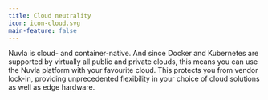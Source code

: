 ```yaml
---
title: Cloud neutrality
icon: icon-cloud.svg
main-feature: false
---
```


Nuvla is cloud- and container-native. And since Docker and Kubernetes are supported by virtually all public and private clouds, this means you can use the Nuvla platform with your favourite cloud. This protects you from vendor lock-in, providing unprecedented flexibility in your choice of cloud solutions as well as edge hardware.
